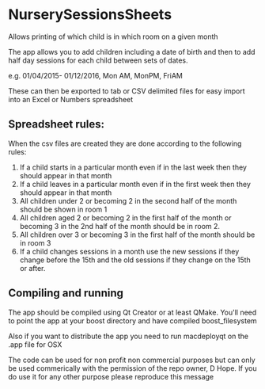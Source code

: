 # NurserySessionsSheets
Allows printing of which child is in which room on a given month

The app allows you to add children including a date of birth and then to add half day sessions for each child between sets of dates.

e.g. 01/04/2015- 01/12/2016, Mon AM, MonPM, FriAM

These can then be exported to tab or CSV delimited files for easy import into an Excel or Numbers spreadsheet

## Spreadsheet rules:

When the csv files are created they are done according to the following rules:

1. If a child starts in a particular month even if in the last week then they should appear in that month
2. If a child leaves in a particular month even if in the first week then they should appear in that month
3. All children under 2 or becoming 2 in the second half of the month should be shown in room 1
4. All children aged 2 or becoming 2 in the first half of the month or becoming 3 in the 2nd half of the month should be in room 2.
5. All children over 3 or becoming 3 in the first half of the month should be in room 3
6. If a child changes sessions in a month use the new sessions if they change before the 15th and the old sessions if they change on the 15th or after.

## Compiling and running
The app should be compiled using Qt Creator or at least QMake. You'll need to point the app at your boost directory and have compiled boost_filesystem

Also if you want to distribute the app you need to run macdeployqt on the .app file for OSX

The code can be used for non profit non commercial purposes but can only be used commerically with the permission of the repo owner, D Hope. 
If you do use it for any other purpose please reproduce this message
